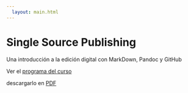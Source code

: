 ```yaml
---
  layout: main.html
---
```

# Single Source Publishing
Una introducción a la edición digital con MarkDown, Pandoc y GitHub

Ver el [programa del curso](programa.md)

descargarlo en [PDF](https://drive.google.com/file/d/13BvWvpSgpXSc1BysDr9cMMavre0hEmaY/view?usp=sharing)
